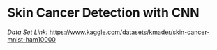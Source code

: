 # Skin Cancer Detection with CNN
*Data Set Link:* https://www.kaggle.com/datasets/kmader/skin-cancer-mnist-ham10000
